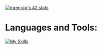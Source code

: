 <a href="https://github.com/oakoudad/badge42"><img src="https://badge.mediaplus.ma/black/mregrag" alt="mregrag's 42 stats" /></a>
# Languages and Tools:
[![My Skills](https://skillicons.dev/icons?i=c,cpp,python,git,vim,neovim,linux,bash)](https://skillicons.dev)

